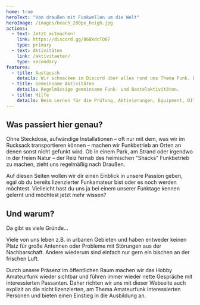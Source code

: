 ```yaml
---
home: true
heroText: "Von draußen mit Funkwellen um die Welt"
heroImage: /images/beach_280px_heigh.jpg
actions:
  - text: Jetzt mitmachen!
    link: https://discord.gg/B6BkdcTQ87
    type: primary
  - text: Aktivitäten
    link: /aktivitaeten/
    type: secondary
features:
  - title: Austausch
    details: Wir schnacken im Discord über alles rund ums Thema Funk. Besuch uns!
  - title: Gemeinsame Aktivitäten
    details: Regelmässige gemeinsame Funk- und Bastelaktivitäten.
  - title: Hilfe
    details: Beim Lernen für die Prüfung, Aktivierungen, Equipment, DIY etc.
---
```

## Was passiert hier genau?

Ohne Steckdose, aufwändige Installationen – oft nur mit dem, was wir im Rucksack transportieren können – machen wir Funkbetrieb an Orten an denen sonst nicht gefunkt wird. Ob in einem Park, am Strand oder irgendwo in der freien Natur – der Reiz fernab des heimischen "Shacks" Funkbetrieb zu machen, zieht uns regelmäßig nach Draußen.

Auf diesen Seiten wollen wir dir einen Einblick in unsere Passion geben, egal ob du bereits lizenzierter Funkamateur bist oder es noch werden möchtest. Vielleicht hast du uns ja bei einem unserer Funktage kennen gelernt und möchtest jetzt mehr wissen?

## Und warum?

Da gibt es viele Gründe...

Viele von uns leben z.B. in urbanen Gebieten und haben entweder keinen Platz für große Antennen oder Probleme mit Störungen aus der Nachbarschaft.
Andere wiederum sind einfach nur gern ein bischen an der frischen Luft.

Durch unsere Präsenz im öffentlichen Raum machen wir das Hobby Amateurfunk wieder sichtbar und führen immer wieder nette Gespräche mit interessierten Passanten. Daher richten wir uns mit dieser Webseite auch explizit an die nicht lizenzierten, am Thema Amateurfunk interessierten Personen und bieten einen Einstieg in die Ausbildung an.

